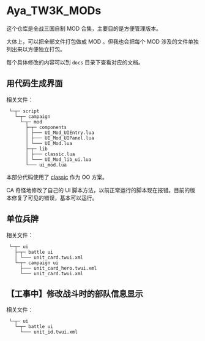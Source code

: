 # Aya_TW3K_MODs

这个仓库是全战三国自制 MOD 合集，主要目的是方便管理版本。

大体上，可以把全部文件打包做成 MOD 。但我也会把每个 MOD 涉及的文件单独列出来以方便独立打包。

每个具体修改的内容可以到 ````docs```` 目录下查看对应的文档。

## 用代码生成界面

相关文件：

```text
 └─┬─ script
   └─┬─ campaign
     └─┬─ mod
       ├─┬─ components
       │ ├─── UI_Mod_UIEntry.lua
       │ ├─── UI_Mod_UIPanel.lua
       │ └─── UI_Mod.lua
       ├─┬─ lib
       │ ├─── classic.lua
       │ └─── UI_Mod_lib_ui.lua
       └─── ui_mod.lua
```

本部分代码使用了 [classic](https://github.com/rxi/classic) 作为 OO 方案。

CA 奇怪地修改了自己的 UI 脚本方法，以前正常运行的脚本现在报错。目前的版本修复了可见的错误，基本可以运行。

## 单位兵牌

相关文件：

```text
 └─┬─ ui
   ├─┬─ battle ui
   │ └─── unit_card.twui.xml
   └─┬─ campaign ui
     ├─── unit_card_hero.twui.xml
     └─── unit_card.twui.xml
```

## 【工事中】修改战斗时的部队信息显示

相关文件：

```text
 └─┬─ ui
   └─┬─ battle ui
     └─── unit_id.twui.xml
```
